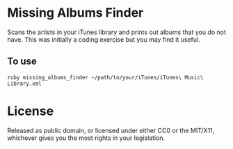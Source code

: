 # Missing Albums Finder

Scans the artists in your iTunes library and prints out albums that you do not have. This was initially a coding exercise but you may find it useful.

## To use

```
ruby missing_albums_finder ~/path/to/your/iTunes/iTunes\ Music\ Library.xml
```

# License

Released as public domain, or licensed under either CC0 or the MIT/X11,
whichever gives you the most rights in your legislation.
